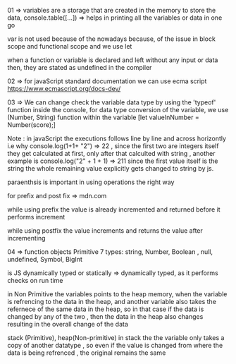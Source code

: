 01 => variables are a storage that are created in the memory to store the data, console.table([...]) => helps in printing all the variables or data in one go

var is not used because of the nowadays because, of the issue in block scope and functional scope and  we use let 

when a function or variable is declared and left without any input or data then, they are stated as undefined in the compiler 

02 => for javaScript standard documentation we can use ecma script 
https://www.ecmascript.org/docs-dev/

03 => We can change check the variable data type by using the 'typeof' function inside the console, for data type conversion of the variable, we use (Number, String) function within the variable [let valueInNumber = Number(score);]

Note : in javaScript the executions follows line by line and across horizontly i.e why console.log(1+1+ "2") => 22 , since the first two are integers itself they get calculated at first, only after that calculted with string , another example is console.log("2" + 1 + 1) => 211 since the first value itself is the string the whole remaining value explicitly gets changed to string by js. 

paraenthsis is important in using operations the right way 

 for prefix and post fix => mdn.com

while using prefix the value is already incremented and returned before it performs increment

while using postfix the value increments and returns the value after incrementing

04 => function objects
 Primitive
 7 types: string, Number, Boolean , null, undefined, Symbol, BigInt



 is JS dynamically typed or statically => dynamically typed, as it performs checks on run time

 in Non Primitive the variables points to the heap memory, when the variable is refrencing to the data in the heap, and another variable also takes the refernece of the same data in the heap, so in that case if the data is changed by any of the two , then the data in the heap also changes resulting in the overall change of the data

 stack (Primitive), heap(Non-primitive)
 in stack the the variable only takes a copy of another datatype , so even if the value is changed from where the data is being refrenced , the original remains the same